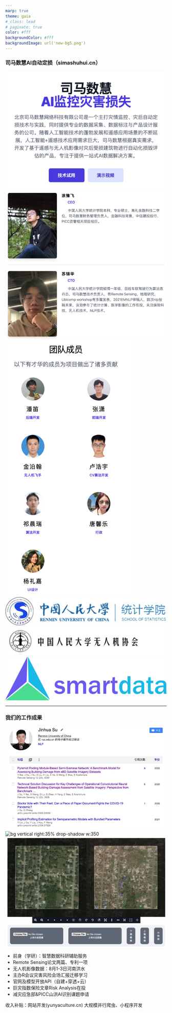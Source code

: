 ```yaml
---
marp: true
theme: gaia
#_class: lead
# paginate: true
color: #fff
backgroundColor: #fff
backgroundImage: url('new-bg5.png')
---
```


### 司马数慧AI自动定损（simashuhui.cn）

![drop-shadow h:380](hero.png) ![drop-shadow h:380](creator.png) ![drop-shadow h:380](member.png)
![drop-shadow h:70](rucrss.jpeg) ![drop-shadow h:70](ruc_drone.jpeg) ![drop-shadow h:80](our_logo.png)

---

### 我们的工作成果

![bg right:35% drop-shadow w:350](research.png)
![bg vertical right:35% drop-shadow w:350](建筑工地.jpeg)
![bg right:35% drop-shadow w:350](prod.png)

- 前身（学研）：智慧数据科研辅助服务 
- Remote Sensing论文两篇、专利一项
- 无人机影像数据：8月1-3日河南洪水
- 主办R会议灾害风险会场汇报迁移学习
- 官网及模型开放API（自建+穿透+云）
- 巨灾指数保险文章Risk Analysis在投
- 减灾应急部&PICC山洪AI识别课题申请


收入补贴：网站开发(yunyaculture.cn)
大规模并行爬虫、小程序开发